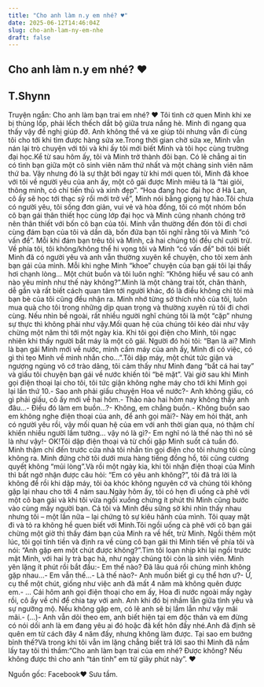 ```yaml
---
title: "Cho anh làm n.y em nhé? ♥"
date: 2025-06-12T14:46:04Z
slug: cho-anh-lam-ny-em-nhe
draft: false
---
```


## Cho anh làm n.y em nhé? ♥

## T.Shynn

Truyện ngắn: Cho anh làm bạn trai em nhé? ♥
 Tôi tình cờ quen Minh khi xe bị thủng lốp, phải lếch thếch dắt bộ giữa trưa nắng hè. Minh đi ngang qua thấy vậy đề nghị giúp đỡ. Anh không thể vá xe giúp tôi nhưng vẫn đi cùng tôi cho tới khi tìm được hàng sửa xe.Trong thời gian chờ sửa xe, Minh vẫn nán lại trò chuyện với tôi và khi ấy tôi mới biết Minh và tôi học cùng trường đại học.Kể từ sau hôm ấy, tôi và Minh trở thành đôi bạn. Có lẽ chẳng ai tin có tình bạn giữa một cô sinh viên năm thứ nhất và một chàng sinh viên năm thứ ba. Vậy nhưng đó là sự thật bởi ngay từ khi mới quen tôi, Minh đã khoe với tôi về người yêu của anh ấy, một cô gái được Minh miêu tả là “tài giỏi, thông minh, có chí tiến thủ và xinh đẹp”. “Hoa đang học đại học ở Hà Lan, cô ấy sẽ học tới thạc sỹ rồi mới trở về”, Minh nói bằng giọng tự hào.Tôi chưa có người yêu, tôi sống đơn giản, vui vẻ và hòa đồng, tôi có một nhóm bốn cô bạn gái thân thiết học cùng lớp đại học và Minh cũng nhanh chóng trở nên thân thiết với bốn cô bạn của tôi. Minh vẫn thường đến đón tôi đi chơi cùng đám bạn của tôi và dần dà, bốn đứa bạn tôi nghĩ rằng tôi và Minh “có vấn đề”. Mỗi khi đám bạn trêu tôi và Minh, cả hai chúng tôi đều chỉ cười trừ. Về phía tôi, tôi không/không thể hi vọng tôi và Minh “có vấn đề” bởi tôi biết Minh đã có người yêu và anh vẫn thường xuyên kể chuyện, cho tôi xem ảnh bạn gái của mình. Mỗi khi nghe Minh “khoe” chuyện của bạn gái tôi lại thấy hơi chạnh lòng… Một chút buồn và tôi luôn nghĩ: “Không hiểu về sau có anh nào yêu mình như thế này không?”.Minh là một chàng trai tốt, chân thành, dễ gần và rất biết cách quan tâm tới người khác, đó là điều không chỉ tôi mà bạn bè của tôi cũng đều nhận ra. Minh nhớ từng sở thích nhỏ của tôi, luôn mua quà cho tôi trong những dịp quan trọng và thường xuyên rủ tôi đi chơi cùng. Nếu nhìn bề ngoài, rất nhiều người nghĩ chúng tôi là một “cặp” nhưng sự thực thì không phải như vậy.Mối quan hệ của chúng tôi kéo dài như vậy chừng một năm thì tới một ngày kia. Khi tôi gọi điện cho Minh, tôi ngạc nhiên khi thấy người bắt máy là một cô gái. Người đó hỏi tôi: “Bạn là ai? Mình là bạn gái Minh mới về nước, mình cầm máy của anh ấy, Minh đi có việc, có gì thì tẹo Minh về mình nhắn cho…”.Tôi dập máy, một chút tức giận và ngượng ngùng vô cớ trào dâng, tôi cảm thấy như Minh đang “bắt cá hai tay” và giấu tôi chuyện bạn gái về nước khiến tôi “bẽ mặt”. Vài giờ sau khi Minh gọi điện thoại lại cho tôi, tôi tức giận không nghe máy cho tới khi Minh gọi lại lần thứ 10.- Sao anh phải giấu chuyện Hoa về nước?- Anh không giấu, có gì phải giấu, cô ấy mới về hai hôm.- Thảo nào hai hôm nay không thấy anh đâu…- Điều đó làm em buồn…?- Không, em chẳng buồn.- Không buồn sao em không nghe điện thoại của anh, để anh gọi mãi?- Này em hỏi thật, anh có người yêu rồi, vậy mối quan hệ của em với anh thời gian qua, nó thậm chí khiến nhiều người lầm tưởng… vậy nó là gì?- Em nghĩ nó là thế nào thì nó sẽ là như vậy!- OK!Tôi dập điện thoại và từ chối gặp Minh suốt cả tuần đó. Minh thậm chí đến trước cửa nhà tôi nhắn tin gọi điện cho tôi nhưng tôi cũng không ra. Minh đứng chờ tôi dưới mưa hàng tiếng đồng hồ, tôi cũng cương quyết không “mủi lòng”.Và rồi một ngày kia, khi tôi nhận điện thoại của Minh thì bất ngờ nhận được câu hỏi: “Em có yêu anh không?”, tôi đã trả lời là không để rồi khi dập máy, tôi òa khóc không nguyên cớ và chúng tôi không gặp lại nhau cho tới 4 năm sau.Ngày hôm ấy, tôi có hẹn đi uống cà phê với một cô bạn gái và khi tôi vừa ngồi xuống chừng ít phút thì Minh cũng bước vào cùng mấy người bạn. Cả tôi và Minh đều sững sờ khi nhìn thấy nhau nhưng tôi – một lần nữa – lại chứng tỏ sự kiêu hãnh của mình. Tôi quay mặt đi và tỏ ra không hề quen biết với Minh.Tôi ngồi uống cà phê với cô bạn gái chừng một giờ thì thấy đám bạn của Minh ra về hết, trừ Minh. Ngồi thêm một lúc, tôi gọi tính tiền và định ra về cùng cô bạn gái thì Minh tiến về phía tôi và nói: “Anh gặp em một chút được không?”.Tim tôi loạn nhịp khi lại ngồi trước mặt Minh, với hai ly trà bạc hà, như ngày chúng tôi còn là sinh viên. Minh yên lặng ít phút rồi bắt đầu:- Em thế nào? Đã lâu quá rồi chúng mình không gặp nhau…- Em vẫn thế…- Là thế nào?- Anh muốn biết gì cụ thể hơn ư?- Ừ, cụ thể một chút, giống như việc anh đã mất 4 năm mà không quên được em.- … Cái hôm anh gọi điện thoại cho em ấy, Hoa đi nước ngoài mấy ngày rồi, cô ấy về chỉ để chia tay với anh. Anh khi đó bị nhầm lẫn giữa tình yêu và sự ngưỡng mộ. Nếu không gặp em, có lẽ anh sẽ bị lầm lẫn như vậy mãi mãi.- (…)- Anh vẫn dõi theo em, anh biết hiện tại em độc thân và em đừng có nói dối anh là em đang yêu ai đó hoặc đã kết hôn đấy nhé.Anh đã định sẽ quên em từ cách đây 4 năm đấy, nhưng không làm được. Tại sao em bướng bỉnh thế?Và trong khi tôi vẫn im lặng chẳng biết trả lời sao thì Minh đã nắm lấy tay tôi thì thầm:“Cho anh làm bạn trai của em nhé? Được không? Nếu không được thì cho anh “tán tỉnh” em từ giây phút này”. ♥ 
 
Nguồn gốc: Facebook♥ Sưu tầm.